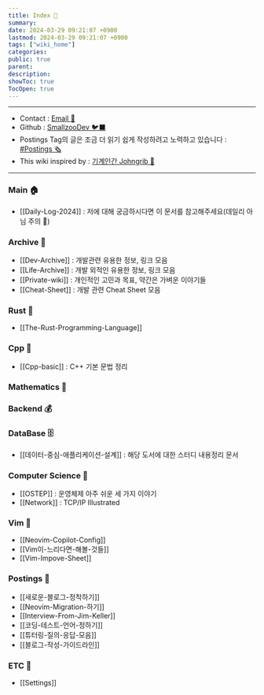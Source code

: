 ```yaml
---
title: Index 🧊️
summary: 
date: 2024-03-29 09:21:07 +0900
lastmod: 2024-03-29 09:21:07 +0900
tags: ["wiki_home"]
categories: 
public: true
parent: 
description: 
showToc: true
TocOpen: true
---
```

---
- Contact : [Email 📧](mailto:joongyue@gmail.com) 
- Github : [SmallzooDev 🐦‍⬛](https://github.com/SmallzooDev)
- Postings Tag의 글은 조금 더 읽기 쉽게 작성하려고 노력하고 있습니다 : [#Postings 🗞️](https://smallzoodev.netlify.app/tags/Postings/)
- This wiki inspired by : [기계인간 Johngrib 💭](https://johngrib.github.io/wiki/my-wiki/)
---

### Main 🏠
- [[Daily-Log-2024]] : 저에 대해 궁금하시다면 이 문서를 참고해주세요(데일리 아님 주의 🙉)

### Archive 📘

- [[Dev-Archive]] : 개발관련 유용한 정보, 링크 모음
- [[Life-Archive]] : 개발 외적인 유용한 정보, 링크 모음
- [[Private-wiki]] : 개인적인 고민과 목표, 약간은 가벼운 이야기들
- [[Cheat-Sheet]] : 개발 관련 Cheat Sheet 모음

### Rust 🦀 

- [[The-Rust-Programming-Language]]

### Cpp 🐋

- [[Cpp-basic]] : C++ 기본 문법 정리

### Mathematics 🧮


### Backend 💰


### DataBase 🗄️
- [[데이터-중심-애플리케이션-설계]] : 해당 도서에 대한 스터디 내용정리 문서


### Computer Science 🦉

- [[OSTEP]] : 운영체제 아주 쉬운 세 가지 이야기
- [[Network]] : TCP/IP Illustrated


### Vim 🦅 

- [[Neovim-Copilot-Config]]
- [[Vim이-느리다면-해볼-것들]]
- [[Vim-Impove-Sheet]]

### Postings 🌳

- [[새로운-블로그-정착하기]]
- [[Neovim-Migration-하기]]
- [[Interview-From-Jim-Keller]]
- [[코딩-테스트-언어-정하기]]
- [[튜터링-질의-응답-모음]]
- [[블로그-작성-가이드라인]]

### ETC 👻

- [[Settings]]
